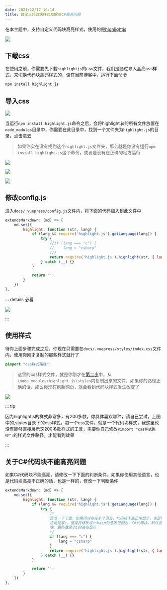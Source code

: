 ```yaml
---
date: 2021/12/17 16:14
title: 自定义代码块样式及解决C#高亮问题
---
```


在本主题中，支持自定义代码块高亮样式，使用的是[highlightjs](https://highlightjs.org/)

![](https://picture.xcye.xyz/image-20211217161621978.png?x-oss-process=style/pictureProcess1)



## 下载css

在使用之前，你需要先下载`highlightjs`的css文件，我们是通过导入高亮css样式，来切换代码块高亮样式的，请在当前博客中，运行下面命令

```sh
npm install highlight.js
```



## 导入css



![](https://picture.xcye.xyz/image-20211217162242259.png?x-oss-process=style/pictureProcess1)

当运行`npm install highlight.js`命令之后，会将highlight.js的所有文件放置在`node_modules`目录中，你需要在此目录中，找到一个文件夹为`highlight.js`的目录，点击进去

> 如果你实在没有找到这个`highlight.js`文件夹，那么就是你没有运行`npm install highlight.js`这个命令，或者是没有在正确的地方运行

![](https://picture.xcye.xyz/image-20211217162321915.png?x-oss-process=style/pictureProcess1)

![](https://picture.xcye.xyz/image-20211217162422523.png?x-oss-process=style/pictureProcess1)

![](https://picture.xcye.xyz/image-20211217162813364.png?x-oss-process=style/pictureProcess1)


## 修改config.js

进入`docs/.vuepress/config.js`文件内，将下面的代码加入到此文件中

```js
extendsMarkdown: (md) => {
    md.set({
        highlight: function (str, lang) {
            if (lang && require('highlight.js').getLanguage(lang)) {
                try {
                    //if (lang === "c") {
                    //    lang = "csharp"
                    //}
                    return require('highlight.js').highlight(str, { language: lang }).value;
                } catch (__) {}
            }

            return '';
        }
    })
},
```



::: details 必看

![](https://picture.xcye.xyz/image-20211217163636994.png?x-oss-process=style/pictureProcess1)

:::



## 使用样式

待你上面步骤完成之后，你现在只需要在`docs/.vuepress/styles/index.css`文件内，使用你刚才复制的那些样式就行了

```css
@import "css样式路径";
```

> 这里的css样式文件，就是你刚才在[第二步](#导入css)中，从`\node_modules\highlight.js\styles`内复制出来的文件，如果你的路径正确的话，那么你现在刷新网页，就会看到代码块样式发生改变了

![](https://picture.xcye.xyz/image-20211217164321437.png?x-oss-process=style/pictureProcess1)



::: tip

因为highlightjs的样式非常多，有200多款，你具体喜欢哪种，请自己尝试，上图中的,styles目录下的css样式，每一个css文件，就是一个代码块样式，我这里也没有能够直接展示这200多款样式的工具，需要你自己修改`@import "css样式路径";`的样式文件路径，才能看到效果

:::





## 关于C#代码块不能高亮问题

如果C#代码块不能高亮，请修改一下下面的判断条件，如果你使用其他语言，也是代码块高亮不正确的话，也是一样的，修改一下判断条件

```js
extendsMarkdown: (md) => {
    md.set({
        highlight: function (str, lang) {
            if (lang && require('highlight.js').getLanguage(lang)) {
                try {
                    /*
                    修改一下下面，如果同时存在多个语言，代码块不能正常显示，也是增加多个判断就行
                    这是是写c，但是我修改成csharp的原因是因为，C#代码块，默认显示的时候，是c，但是其真正的名字需要为csharp，才能正常显示，否则C#代码
                    块，最终就是以C的高亮显示
                    */
                    if (lang === "c") {
                        lang = "csharp"
                    }
                    return require('highlight.js').highlight(str, { language: lang }).value;
                } catch (__) {}
            }

            return '';
        }
    })
},
```

